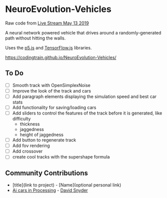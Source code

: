 # NeuroEvolution-Vehicles

Raw code from [Live Stream May 13 2019](https://youtu.be/mXDrH0wStHs?t=1568)

A neural network powered vehicle that drives around a randomly-generated path without hitting the walls.

Uses the [p5.js](https://p5js.org/) and [TensorFlow.js](https://www.tensorflow.org/js) libraries.

https://codingtrain.github.io/NeuroEvolution-Vehicles/

## To Do
- [ ] Smooth track with OpenSimplexNoise
- [ ] Improve the look of the track and cars
- [ ] Add paragraph elements displaying the simulation speed and best car stats
- [ ] Add functionality for saving/loading cars
- [ ] Add sliders to control the features of the track before it is generated, like difficulty
  * thickness
  * jaggedness
  * height of jaggedness
- [ ] Add button to regenerate track
- [ ] Add fov rendering
- [ ] Add crossover
- [ ] create cool tracks with the supershape formula

## Community Contributions
* [title](link to project) - [Name](optional personal link)
* [Ai cars in Processing](https://www.youtube.com/watch?v=-VHdAQHhgdA&t=151s) - [David Snyder](http://gypsydangerous.xyz/)  

